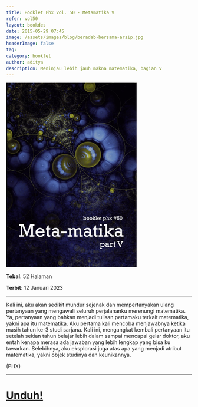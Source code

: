 ```yaml
---
title: Booklet Phx Vol. 50 - Metamatika V
refer: vol50
layout: bookdes
date: 2015-05-29 07:45
image: /assets/images/blog/beradab-bersama-arsip.jpg
headerImage: false
tag:
category: booklet
author: aditya
description: Meninjau lebih jauh makna matematika, bagian V
---
```


<img class="image" src="/assets/images/cover/booklet50.jpg" alt="__" height="500px">

__Tebal__: 52 Halaman

__Terbit__: 12 Januari 2023

***

Kali ini, aku akan sedikit mundur sejenak dan mempertanyakan ulang pertanyaan yang mengawali seluruh perjalananku merenungi matematika. Ya, pertanyaan yang bahkan menjadi tulisan pertamaku terkait matematika, yakni apa itu matematika. Aku pertama kali mencoba menjawabnya ketika masih tahun ke-3 studi sarjana. Kali ini, mengangkat kembali pertanyaan itu setelah sekian tahun belajar lebih dalam sampai mencapai gelar doktor, aku entah kenapa merasa ada jawaban yang lebih lengkap yang bisa ku tawarkan. Selebihnya, aku eksplorasi juga atas apa yang menjadi atribut matematika, yakni objek studinya dan keunikannya.

(PHX)

***

# [Unduh!][akses]

[akses]: http://phoenixfin.github.io/assets/pdf/bookletphx/booklet50.pdf
